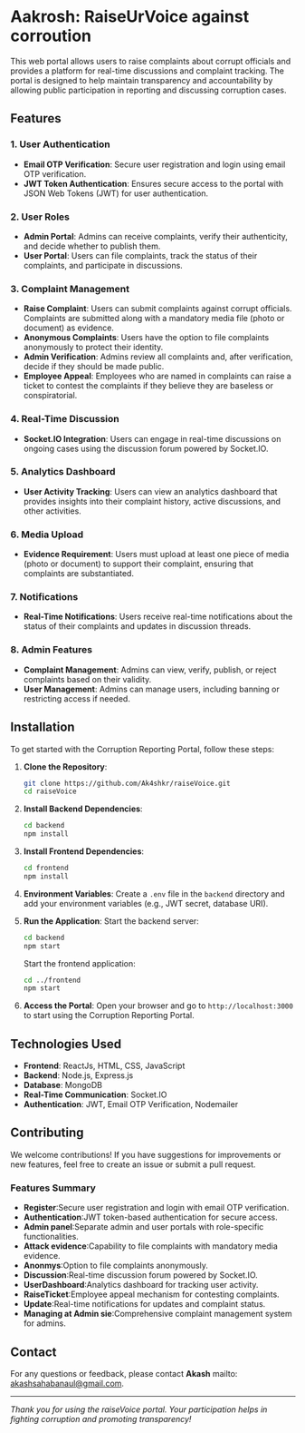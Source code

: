 # Aakrosh: RaiseUrVoice against corroution

This web portal allows users to raise complaints about corrupt officials and provides a platform for real-time discussions and complaint tracking. The portal is designed to help maintain transparency and accountability by allowing public participation in reporting and discussing corruption cases.

## Features

### 1. User Authentication
- **Email OTP Verification**: Secure user registration and login using email OTP verification.
- **JWT Token Authentication**: Ensures secure access to the portal with JSON Web Tokens (JWT) for user authentication.

### 2. User Roles
- **Admin Portal**: Admins can receive complaints, verify their authenticity, and decide whether to publish them.
- **User Portal**: Users can file complaints, track the status of their complaints, and participate in discussions.

### 3. Complaint Management
- **Raise Complaint**: Users can submit complaints against corrupt officials. Complaints are submitted along with a mandatory media file (photo or document) as evidence.
- **Anonymous Complaints**: Users have the option to file complaints anonymously to protect their identity.
- **Admin Verification**: Admins review all complaints and, after verification, decide if they should be made public.
- **Employee Appeal**: Employees who are named in complaints can raise a ticket to contest the complaints if they believe they are baseless or conspiratorial.

### 4. Real-Time Discussion
- **Socket.IO Integration**: Users can engage in real-time discussions on ongoing cases using the discussion forum powered by Socket.IO.

### 5. Analytics Dashboard
- **User Activity Tracking**: Users can view an analytics dashboard that provides insights into their complaint history, active discussions, and other activities.

### 6. Media Upload
- **Evidence Requirement**: Users must upload at least one piece of media (photo or document) to support their complaint, ensuring that complaints are substantiated.

### 7. Notifications
- **Real-Time Notifications**: Users receive real-time notifications about the status of their complaints and updates in discussion threads.

### 8. Admin Features
- **Complaint Management**: Admins can view, verify, publish, or reject complaints based on their validity.
- **User Management**: Admins can manage users, including banning or restricting access if needed.

## Installation

To get started with the Corruption Reporting Portal, follow these steps:

1. **Clone the Repository**:
    ```bash
    git clone https://github.com/Ak4shkr/raiseVoice.git
    cd raiseVoice
    ```

2. **Install Backend Dependencies**:
    ```bash
    cd backend
    npm install
    ```

3. **Install Frontend Dependencies**:
    ```bash
    cd frontend
    npm install
    ```

4. **Environment Variables**:
    Create a `.env` file in the `backend` directory and add your environment variables (e.g., JWT secret, database URI).

5. **Run the Application**:
    Start the backend server:
    ```bash
    cd backend
    npm start
    ```
    Start the frontend application:
    ```bash
    cd ../frontend
    npm start
    ```

6. **Access the Portal**:
    Open your browser and go to `http://localhost:3000` to start using the Corruption Reporting Portal.

## Technologies Used

- **Frontend**: ReactJs, HTML, CSS, JavaScript
- **Backend**: Node.js, Express.js
- **Database**: MongoDB
- **Real-Time Communication**: Socket.IO
- **Authentication**: JWT, Email OTP Verification, Nodemailer

## Contributing

We welcome contributions! If you have suggestions for improvements or new features, feel free to create an issue or submit a pull request.

### Features Summary

- **Register**:Secure user registration and login with email OTP verification.
- **Authentication**:JWT token-based authentication for secure access.
- **Admin panel**:Separate admin and user portals with role-specific functionalities.
- **Attack evidence**:Capability to file complaints with mandatory media evidence.
- **Anonmys**:Option to file complaints anonymously.
- **Discussion**:Real-time discussion forum powered by Socket.IO.
- **UserDashboard**:Analytics dashboard for tracking user activity.
- **RaiseTicket**:Employee appeal mechanism for contesting complaints.
- **Update**:Real-time notifications for updates and complaint status.
- **Managing at Admin sie**:Comprehensive complaint management system for admins.
  
## Contact

For any questions or feedback, please contact **Akash** mailto: akashsahabanaul@gmail.com.

---

*Thank you for using the raiseVoice portal. Your participation helps in fighting corruption and promoting transparency!*
